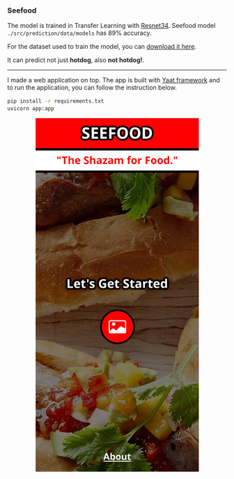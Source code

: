 ### Seefood

The model is trained in Transfer Learning with [Resnet34](https://towardsdatascience.com/understanding-and-visualizing-resnets-442284831be8). Seefood model `./src/prediction/data/models` has 89% accuracy.

For the dataset used to train the model, you can [download it here](https://www.kaggle.com/dansbecker/hot-dog-not-hot-dog).

It can predict not just **hotdog**, also **not hotdog!**.

---

I made a web application on top. The app is built with [Yaat framework](https://github.com/yaat-project/yaat) and to run the application, you can follow the instruction below.

```bash
pip install -r requirements.txt
uvicorn app:app
```

<p align="center">
    <img src="https://raw.githubusercontent.com/the-robot/seefood/master/screenshots/homepage.png">
</p>
